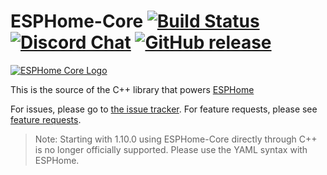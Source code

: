 # ESPHome-Core [![Build Status](https://travis-ci.org/esphome/esphome-core.svg?branch=master)](https://travis-ci.org/esphome/esphome-core) [![Discord Chat](https://img.shields.io/discord/429907082951524364.svg)](https://discord.gg/KhAMKrd) [![GitHub release](https://img.shields.io/github/release/esphome/esphome-core.svg)](https://GitHub.com/esphome/esphome-core/releases/)

[![ESPHome Core Logo](https://esphome.io/_images/logo-core.png)](https://esphome.io/)

This is the source of the C++ library that powers [ESPHome](https://esphome.io/)

For issues, please go to [the issue tracker](https://github.com/esphome/issues/issues).
For feature requests, please see [feature requests](https://github.com/esphome/feature-requests/issues).

> Note: Starting with 1.10.0 using ESPHome-Core directly through C++ is no longer officially
> supported. Please use the YAML syntax with ESPHome.
